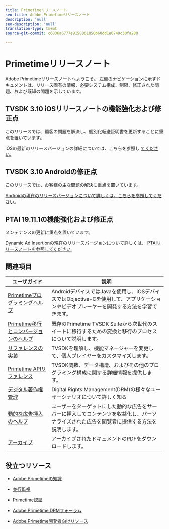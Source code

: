 ```yaml
---
title: Primetimeリリースノート
seo-title: Adobe Primetimeリリースノート
description: 'null'
seo-description: 'null'
translation-type: tm+mt
source-git-commit: c6036a6777e9158861850b60dd1e0749c30fa280

---
```



# Primetimeリリースノート

Adobe Primetimeリリースノートへようこそ。 左側のナビゲーションに示すドキュメントは、リリース固有の情報、必要システム構成、制限、修正された問題、および既知の問題を示しています。

## TVSDK 3.10 iOSリリースノートの機能強化および修正点

このリリースでは、顧客の問題を解決し、個別化転送証明書を更新することに重点を置いています。

iOSの最新のリリースバージョンの詳細については、こちらを参照し [てください](../release-notes/tvsdk-3x-ios.md)。

## TVSDK 3.10 Androidの修正点

このリリースでは、お客様の主な問題の解決に重点を置いています。

[Androidの現在のリリースバージョンについて詳しくは、こちらを参照してください](../release-notes/tvsdk-3x-android.md)。

## PTAI 19.11.1の機能強化および修正点

メンテナンスの更新に重点を置いています。

Dynamic Ad Insertionの現在のリリースバージョンについて詳しくは、 [PTAIリリースノートを参照してください](ptai-19x-release-notes.md)。

## 関連項目

| ユーザガイド | 説明 |
|--- |--- |
| [Primetimeプログラミングヘルプ](/help/programming/home.md) | AndroidデバイスではJavaを使用し、iOSデバイスではObjective-Cを使用して、アプリケーションやビデオプレーヤーを開発する方法を学習できます。 |
| [Primetime移行とコンバージョンのヘルプ](/help/migration-guides/home.md) | 既存のPrimetime TVSDK Suiteから次世代のスイートに移行するための変換と移行のプロセスについて説明します。 |
| [リファレンスの実装](/help/android-reference-implementation/home.md) | TVSDKを理解し、機能マネージャーを変更して、個人プレイヤーをカスタマイズします。 |
| [Primetime APIリファレンス](/help/reference/api-references.md) | TVSDK関数、データ構造、およびその他のプログラミング構成に関する詳細情報を提供します。 |
| [デジタル著作権管理](/help/digital-rights-management/home.md) | Digital Rights Management(DRM)の様々なユーザーシナリオについて詳しく知る |
| [動的な広告挿入のヘルプ](/help/dynamic-ad-insertion/home.md) | ユーザーをターゲットにした動的な広告をサーバーに挿入してコンテンツを収益化し、パーソナライズされた広告を閲覧者に提供する方法を説明します。 |
| [アーカイブ](https://helpx.adobe.com/primetime/archives.html) | アーカイブされたドキュメントのPDFをダウンロードします。 |

## 役立つリソース

* [Adobe Primetimeの知識](https://www.adobe.com/in/marketing/primetime.html)

* [並行監視](https://tve.helpdocsonline.com/concurrency-monitoring-introduction)

* [Primetime認証](https://tve.helpdocsonline.com/home)

* [Adobe Primetime DRMフォーラム](https://forums.adobe.com/community/adobe_access)

* [Adobe Primetime開発者向けリソース](https://www.adobe.com/devnet/primetime.html)
